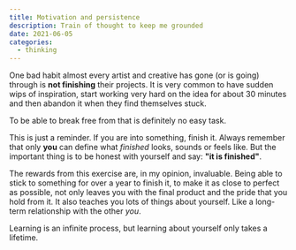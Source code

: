 ```yaml
---
title: Motivation and persistence
description: Train of thought to keep me grounded
date: 2021-06-05
categories:
  - thinking
---
```


One bad habit almost every artist and creative has gone (or is going) through is **not finishing** their projects. It is very common to have sudden wips of inspiration, start working very hard on the idea for about 30 minutes and then abandon it when they find themselves stuck.

To be able to break free from that is definitely no easy task.

This is just a reminder. If you are into something, finish it. Always remember that only **you** can define what _finished_ looks, sounds or feels like. But the important thing is to be honest with yourself and say: **"it is finished"**.

The rewards from this exercise are, in my opinion, invaluable. Being able to stick to something for over a year to finish it, to make it as close to perfect as possible, not only leaves you with the final product and the pride that you hold from it. It also teaches you lots of things about yourself. Like a long-term relationship with the other _you_.

Learning is an infinite process, but learning about yourself only takes a lifetime.
